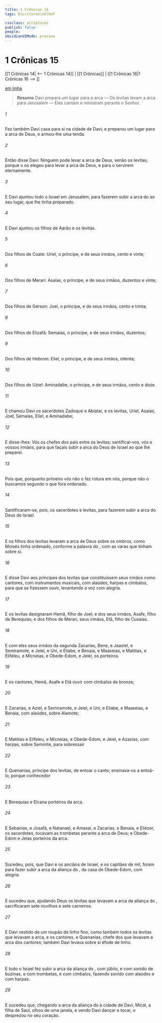 ```yaml
---
title: 1 Crônicas 15
tags: Escrituras\VelhoT

cssclass: scriptures
publish: false
people:
obsidianUIMode: preview
---
```


# 1 Crônicas 15
[[1 Crônicas 14| <-- 1 Crônicas 14]] | [[1 Crônicas]] | [[1 Crônicas 16|1 Crônicas 16 --> ]]

[em linha](https://churchofjesuschrist.org/study/scriptures/ot/1-chr/15?lang=por)

> __Resumo__
Davi prepara um lugar para a arca — Os levitas levam a arca para Jerusalém — Eles cantam e ministram perante o Senhor.

###### 1 
Fez também Davi casa para si na cidade de Davi; e preparou um lugar para a arca de Deus, e armou-lhe uma tenda.

###### 2 
Então disse Davi: Ninguém pode levar a arca de Deus, senão os levitas; porque o  os elegeu para levar a arca de Deus, e para o servirem eternamente.

###### 3 
E Davi ajuntou todo o Israel em Jerusalém, para fazerem subir a arca do  ao seu lugar, que lhe tinha preparado.

###### 4 
E Davi ajuntou os filhos de Aarão e os levitas.

###### 5 
Dos filhos de Coate: Uriel, o príncipe, e de seus irmãos, cento e vinte;

###### 6 
Dos filhos de Merari: Asaías, o príncipe, e de seus irmãos, duzentos e vinte;

###### 7 
Dos filhos de Gérson: Joel, o príncipe, e de seus irmãos, cento e trinta;

###### 8 
Dos filhos de Elizafã: Semaías, o príncipe, e de seus irmãos, duzentos;

###### 9 
Dos filhos de Hebrom: Eliel, o príncipe, e de seus irmãos, oitenta;

###### 10 
Dos filhos de Uziel: Aminadabe, o príncipe, e de seus irmãos, cento e doze.

###### 11 
E chamou Davi os sacerdotes Zadoque e Abiatar, e os levitas, Uriel, Asaías, Joel, Semaías, Eliel, e Aminadabe;

###### 12 
E disse-lhes: Vós  os chefes dos pais entre os levitas; santificai-vos, vós e vossos irmãos, para que façais subir a arca do  Deus de Israel ao  que lhe preparei.

###### 13 
Pois que, porquanto primeiro vós  não  o  fez rotura em nós, porque não o buscamos segundo o que fora ordenado.

###### 14 
Santificaram-se, pois, os sacerdotes e levitas, para fazerem subir a arca do  Deus de Israel.

###### 15 
E os filhos dos levitas levaram a arca de Deus sobre os ombros, como Moisés tinha ordenado, conforme a palavra do , com as varas que tinham sobre si.

###### 16 
E disse Davi aos príncipes dos levitas que constituíssem seus irmãos como cantores, com instrumentos musicais, com alaúdes, harpas e címbalos, para que se fizessem ouvir, levantando a voz com alegria.

###### 17 
E os levitas designaram Hemã, filho de Joel; e dos seus irmãos, Asafe, filho de Berequias; e dos filhos de Merari, seus irmãos, Etã, filho de Cusaías.

###### 18 
E com eles seus irmãos da segunda  Zacarias, Bene, e Jaaziel, e Semiramote, e Jeiel, e Uni, e Eliabe, e Benaia, e Maaseias, e Matitias, e Elifeleu, e Micneias, e Obede-Edom, e Jeiel, os porteiros.

###### 19 
E os cantores, Hemã, Asafe e Etã  ouvir com címbalos de bronze;

###### 20 
E Zacarias, e Aziel, e Semiramote, e Jeiel, e Uni, e Eliabe, e Maaseias, e Benaia, com alaúdes, sobre Alamote;

###### 21 
E Matitias e Elifeleu, e Micneias, e Obede-Edom, e Jeiel, e Azazias, com harpas, sobre Seminite, para sobressair 

###### 22 
E Quenanias, príncipe dos levitas,  de entoar o canto; ensinava-os a entoá-lo, porque  conhecedor 

###### 23 
E Berequias e Elcana  porteiros da arca.

###### 24 
E Sebanias, e Josafá, e Natanael, e Amasai, e Zacarias, e Benaia, e Eliézer, os sacerdotes, tocavam as trombetas perante a arca de Deus; e Obede-Edom e Jeías  porteiros da arca.

###### 25 
Sucedeu, pois, que Davi e os anciãos de Israel, e os capitães de mil, foram para fazer subir a arca da aliança do , da casa de Obede-Edom, com alegria.

###### 26 
E sucedeu que, ajudando Deus os levitas que levavam a arca da aliança do , sacrificaram sete novilhos e sete carneiros.

###### 27 
E Davi  vestido de um roupão de linho fino, como também todos os levitas que levavam a arca, e os cantores, e Quenanias, chefe dos que levavam a arca  dos cantores; também Davi levava sobre si  éfode de linho.

###### 28 
E todo o Israel fez subir a arca da aliança do , com júbilo, e com sonido de buzinas, e com trombetas, e com címbalos, fazendo sonido com alaúdes e com harpas.

###### 29 
E sucedeu que, chegando a arca da aliança do  à cidade de Davi, Mical, a filha de Saul, olhou de uma janela, e vendo Davi dançar e tocar, o desprezou no seu coração.

